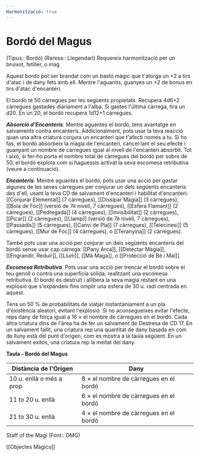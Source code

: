 ```yaml
---
Harmonització: true
---
```

# Bordó del Magus

(Tipus:: Bordó) (Raresa:: Llegendari) 
Requereix harmonització per un bruixot, fetiller, o mag

Aquest bordó pot ser brandat com un bastó màgic que t'atorga un +2 a tirs d'atac i de dany fets amb ell. Mentre l'aguantis, guanyes un +2 de bonus en tirs d'atac d'encanteri.

El bordó té 50 càrregues per les següents propietats. Recupera 4d6+2 càrregues gastades diàriament a l'alba. Si gastes l'última càrrega, tira un d20. En un 20, el bordó recupera 1d12+1 càrregues.

***Absorció d'Encanteris***. Mentre aguantes el bordó, tens avantatge en salvaments contra encanteris. Addicionalment, pots usar la teva reacció quan una altra criatura conjura un encanteri que t'afecti només a tu. Si ho fas, el bordó absorbeix la màgia de l'encanteri, cancel·lant el seu efecte i guanyant un nombre de càrregues igual al nivell de l'encanteri absorbit. Tot i això, si fer-ho porta el nombre total de càrregues del bordó per sobre de 50, el bordó explota com si haguessis activat la seva escomesa retributiva (veure a continuació).

***Encanteris***. Mentre aguantes el bordó, pots usar una acció per gastar algunes de les seves càrregues per conjurar un dels següents encanteris des d'ell, usant la teva CD de salvament d'encanteri i habilitat d'encanteri: [[Conjurar Elemental]] (7 càrregues), [[Dissipar Màgia]] (3 càrregues), [[Bola de Foc]] (versió de 7è nivell, 7 càrregues), [[Esfera Flamant]] (2 càrregues), [[Pedregada]] (4 càrregues), [[Invisibilitat]] (2 càrregues), [[Picar]] (2 càrregues), [[Llamp]] (versió de 7è nivell, 7 càrregues), [[Passadís]] (5 càrregues), [[Canvi de Pla]] (7 càrregues), [[Telecinesi]] (5 càrregues), [[Mur de Foc]] (4 càrregues), o [[Teranyina]] (2 càrregues).

També pots usar una acció per conjurar un dels següents encanteris del bordó sense usar cap càrrega: [[Pany Arcà]], [[Detectar Màgia]], [[Engrandir, Reduir]], [[Llum]], [[Mà Maga]], o [[Protecció de Bé i Mal]].

***Escomesa Retributiva***. Pots usar una acció per trencar el bordó sobre el teu genoll o contra una superfícia sòlida, realitzant una escomesa retributiva. El bordó és destruït i allibera la seva màgia restant en una explosió que s'expandeix fins omplir una esfera de 30 u. radi centrada en aquest.

Tens un 50 % de probabilitats de viatjar instantàniament a un pla d'existència aleatori, evitant l'explosió. Si no aconsegueixes evitar l'efecte, reps dany de força igual a 16 × el nombre de càrregues en el bordó. Cada altra criatura dins de l'àrea ha de fer un salvament de Destresa de CD 17. En un salvament fallit, una criatura rep una quantitat de dany basada en com de lluny està del punt d'origen, com es mostra a la taula següent. En un salvament exitós, una criatura rep la meitat del dany.

**Taula - Bordó del Magus**

| Distància de l'Origen  | Dany                                 |
|-----------------------|-------------------|
| 10 u. enllà o més a prop | 8 × el nombre de càrregues en el bordó |
| 11 to 20 u. enllà     | 6 × el nombre de càrregues en el bordó |
| 21 to 30 u. enllà     | 4 × el nombre de càrregues en el bordó |

Staff of the Magi (Font:: DMG)

[[Objectes Màgics]]